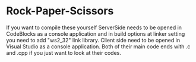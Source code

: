 # Rock-Paper-Scissors
If you want to compile these yourself ServerSide needs to be opened in CodeBlocks as a console application and in build options at linker setting you need to add "ws2_32" link library.
Client side need to be opened in Visual Studio as a console application.
Both of their main code ends with .c and .cpp if you just want to look at their codes.
